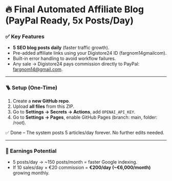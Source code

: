 
# 🔥 Final Automated Affiliate Blog (PayPal Ready, 5x Posts/Day)

### ✅ Key Features
- **5 SEO blog posts daily** (faster traffic growth).
- Pre-added affiliate links using your Digistore24 ID (fargnom14gmailcom).
- Built-in error handling to avoid workflow failures.
- Any sale → Digistore24 pays commission directly to PayPal: fargnom14@gmail.com.

---

### 🪜 Setup (One-Time)
1. Create a **new GitHub repo**.
2. Upload **all files** from this ZIP.
3. Go to **Settings → Secrets → Actions**, add `OPENAI_API_KEY`.
4. Go to **Settings → Pages**, enable GitHub Pages (branch: main, folder: /root).

✅ Done – The system posts 5 articles/day forever. No further edits needed.

---

### 💸 Earnings Potential
- 5 posts/day → ~150 posts/month = faster Google indexing.
- If 10 sales/day × €20 commission = **€200/day (~€6,000/month)** growing monthly.
